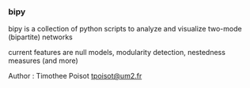 ### bipy

bipy is a collection of python scripts to analyze and visualize two-mode (bipartite) networks

current features are null models, modularity detection, nestedness measures (and more)

Author : Timothee Poisot <tpoisot@um2.fr>